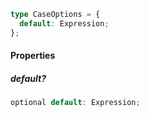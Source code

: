 ```ts
type CaseOptions = {
  default: Expression;
};
```

#### Properties

##### default?

```ts
optional default: Expression;
```
